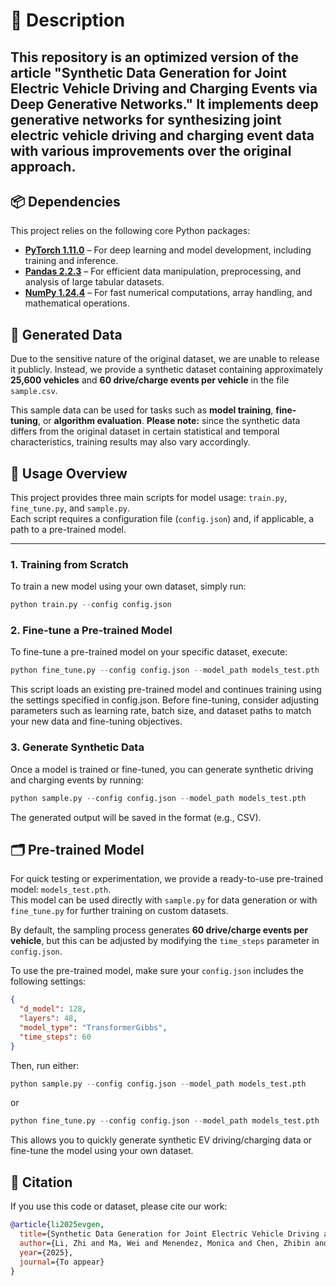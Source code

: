 
# 📌 Description
## This repository is an optimized version of the article "Synthetic Data Generation for Joint Electric Vehicle Driving and Charging Events via Deep Generative Networks." It implements deep generative networks for synthesizing joint electric vehicle driving and charging event data with various improvements over the original approach.

## 📦 Dependencies

This project relies on the following core Python packages:

- **[PyTorch 1.11.0](https://pytorch.org/)** – For deep learning and model development, including training and inference.
- **[Pandas 2.2.3](https://pandas.pydata.org/)** – For efficient data manipulation, preprocessing, and analysis of large tabular datasets.
- **[NumPy 1.24.4](https://numpy.org/)** – For fast numerical computations, array handling, and mathematical operations.


## 💾 Generated Data

Due to the sensitive nature of the original dataset, we are unable to release it publicly.  Instead, we provide a synthetic dataset containing approximately **25,600 vehicles** and **60 drive/charge events per vehicle** in the file `sample.csv`.

This sample data can be used for tasks such as **model training**, **fine-tuning**, or **algorithm evaluation**. **Please note:** since the synthetic data differs from the original dataset in certain statistical and temporal characteristics, training results may also vary accordingly.

## 🚀 Usage Overview

This project provides three main scripts for model usage: `train.py`, `fine_tune.py`, and `sample.py`.  
Each script requires a configuration file (`config.json`) and, if applicable, a path to a pre-trained model.


---

### 1. Training from Scratch
To train a new model using your own dataset, simply run:

```python
python train.py --config config.json
```


### 2. Fine-tune a Pre-trained Model
To fine-tune a pre-trained model on your specific dataset, execute:

```python
python fine_tune.py --config config.json --model_path models_test.pth
```
This script loads an existing pre-trained model and continues training using the settings specified in config.json.
Before fine-tuning, consider adjusting parameters such as learning rate, batch size, and dataset paths to match your new data and fine-tuning objectives.


### 3. Generate Synthetic Data
Once a model is trained or fine-tuned, you can generate synthetic driving and charging events by running:

```python
python sample.py --config config.json --model_path models_test.pth
```
The generated output will be saved in the format (e.g., CSV).


## 🗂️ Pre-trained Model

For quick testing or experimentation, we provide a ready-to-use pre-trained model: `models_test.pth`.  
This model can be used directly with `sample.py` for data generation or with `fine_tune.py` for further training on custom datasets.

By default, the sampling process generates **60 drive/charge events per vehicle**, but this can be adjusted by modifying the `time_steps` parameter in `config.json`.

To use the pre-trained model, make sure your `config.json` includes the following settings:

```json
{
  "d_model": 128,
  "layers": 48,
  "model_type": "TransformerGibbs",
  "time_steps": 60
}
```
Then, run either:

```python
python sample.py --config config.json --model_path models_test.pth
```
or
```python
python fine_tune.py --config config.json --model_path models_test.pth
```
This allows you to quickly generate synthetic EV driving/charging data or fine-tune the model using your own dataset.


## 📖 Citation
If you use this code or dataset, please cite our work:

```bibtex
@article{li2025evgen,
  title={Synthetic Data Generation for Joint Electric Vehicle Driving and Charging Events via Deep Generative Networks},
  author={Li, Zhi and Ma, Wei and Menendez, Monica and Chen, Zhibin and Zhong, Minghui},
  year={2025},
  journal={To appear}
}

